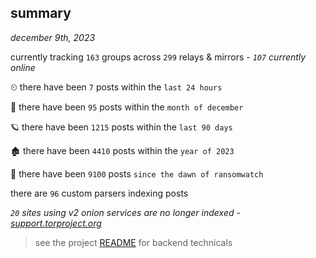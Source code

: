 
## summary
_december 9th, 2023_

currently tracking `163` groups across `299` relays & mirrors - _`107` currently online_

⏲ there have been `7` posts within the `last 24 hours`

🦈 there have been `95` posts within the `month of december`

🪐 there have been `1215` posts within the `last 90 days`

🏚 there have been `4410` posts within the `year of 2023`

🦕 there have been `9100` posts `since the dawn of ransomwatch`

there are `96` custom parsers indexing posts

_`20` sites using v2 onion services are no longer indexed - [support.torproject.org](https://support.torproject.org/onionservices/v2-deprecation/)_

> see the project [README](https://github.com/joshhighet/ransomwatch#ransomwatch--) for backend technicals
